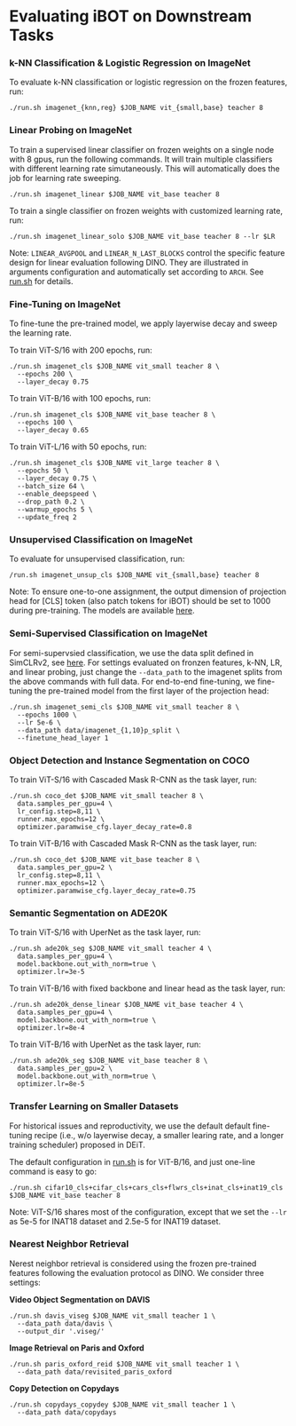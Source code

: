 # Evaluating iBOT on Downstream Tasks

### k-NN Classification & Logistic Regression on ImageNet
To evaluate k-NN classification or logistic regression on the frozen features, run:
```
./run.sh imagenet_{knn,reg} $JOB_NAME vit_{small,base} teacher 8
```

### Linear Probing on ImageNet
To train a supervised linear classifier on frozen weights on a single node with 8 gpus, run the following commands. It will train multiple classifiers with different learning rate simutaneously. This will automatically does the job for learning rate sweeping.
```
./run.sh imagenet_linear $JOB_NAME vit_base teacher 8
```
To train a single classifier on frozen weights with customized learning rate, run:
```
./run.sh imagenet_linear_solo $JOB_NAME vit_base teacher 8 --lr $LR
```

Note: `LINEAR_AVGPOOL` and `LINEAR_N_LAST_BLOCKS` control the specific feature design for linear evaluation following DINO. They are illustrated in arguments configuration and automatically set according to `ARCH`. See [run.sh](https://github.com/bytedance/ibot/blob/main/run.sh) for details.

### Fine-Tuning on ImageNet

To fine-tune the pre-trained model, we apply layerwise decay and sweep the learning rate. 

To train ViT-S/16 with $200$ epochs, run:
```
./run.sh imagenet_cls $JOB_NAME vit_small teacher 8 \
  --epochs 200 \
  --layer_decay 0.75
```
To train ViT-B/16 with $100$ epochs, run:
```
./run.sh imagenet_cls $JOB_NAME vit_base teacher 8 \
  --epochs 100 \
  --layer_decay 0.65
```
To train ViT-L/16 with $50$ epochs, run:
```
./run.sh imagenet_cls $JOB_NAME vit_large teacher 8 \
  --epochs 50 \
  --layer_decay 0.75 \
  --batch_size 64 \
  --enable_deepspeed \
  --drop_path 0.2 \
  --warmup_epochs 5 \
  --update_freq 2
```

### Unsupervised Classification on ImageNet
To evaluate for unsupervised classification, run:
```
/run.sh imagenet_unsup_cls $JOB_NAME vit_{small,base} teacher 8
``` 
Note: To ensure one-to-one assignment, the output dimension of projection head for [CLS] token (also patch tokens for iBOT) should be set to 1000 during pre-training. The models are available [here](somelink).

### Semi-Supervised Classification on ImageNet

For semi-supervsied classification, we use the data split defined in SimCLRv2, see [here](https://github.com/google-research/simclr/tree/master/imagenet_subsets). For settings evaluated on fronzen features, k-NN, LR, and linear probing, just change the `--data_path` to the imagenet splits from the above commands with full data. For end-to-end fine-tuning, we fine-tuning the pre-trained model from the first layer of the projection head:
```
./run.sh imagenet_semi_cls $JOB_NAME vit_small teacher 8 \
  --epochs 1000 \
  --lr 5e-6 \
  --data_path data/imagenet_{1,10}p_split \
  --finetune_head_layer 1
```

### Object Detection and Instance Segmentation on COCO

To train ViT-S/16 with Cascaded Mask R-CNN as the task layer, run:
```
./run.sh coco_det $JOB_NAME vit_small teacher 8 \
  data.samples_per_gpu=4 \
  lr_config.step=8,11 \
  runner.max_epochs=12 \
  optimizer.paramwise_cfg.layer_decay_rate=0.8
```

To train ViT-B/16 with Cascaded Mask R-CNN as the task layer, run: 
```
./run.sh coco_det $JOB_NAME vit_base teacher 8 \
  data.samples_per_gpu=2 \
  lr_config.step=8,11 \
  runner.max_epochs=12 \
  optimizer.paramwise_cfg.layer_decay_rate=0.75
```

### Semantic Segmentation on ADE20K

To train ViT-S/16 with UperNet as the task layer, run:
```
./run.sh ade20k_seg $JOB_NAME vit_small teacher 4 \
  data.samples_per_gpu=4 \
  model.backbone.out_with_norm=true \
  optimizer.lr=3e-5
```

To train ViT-B/16 with fixed backbone and linear head as the task layer, run:
```
./run.sh ade20k_dense_linear $JOB_NAME vit_base teacher 4 \
  data.samples_per_gpu=4 \
  model.backbone.out_with_norm=true \
  optimizer.lr=8e-4
```

To train ViT-B/16 with UperNet as the task layer, run:
```
./run.sh ade20k_seg $JOB_NAME vit_base teacher 8 \
  data.samples_per_gpu=2 \
  model.backbone.out_with_norm=true \
  optimizer.lr=8e-5
```

### Transfer Learning on Smaller Datasets

For historical issues and reproductivity, we use the default default fine-tuning recipe (i.e., w/o layerwise decay, a smaller learing rate, and a longer training scheduler) proposed in DEiT.

The default configuration in [run.sh](https://github.com/bytedance/ibot/blob/main/run.sh) is for ViT-B/16, and just one-line command is easy to go:
```
./run.sh cifar10_cls+cifar_cls+cars_cls+flwrs_cls+inat_cls+inat19_cls $JOB_NAME vit_base teacher 8
```
Note: ViT-S/16 shares most of the configuration, except that we set the `--lr` as 5e-5 for INAT18 dataset and 2.5e-5 for INAT19 dataset. 

### Nearest Neighbor Retrieval

Nerest neighbor retrieval is considered using the frozen pre-trained features following the evaluation protocol as DINO. We consider three settings:

**Video Object Segmentation on DAVIS**  
```
./run.sh davis_viseg $JOB_NAME vit_small teacher 1 \
  --data_path data/davis \
  --output_dir '.viseg/'
```

**Image Retrieval on Paris and Oxford** 
```
./run.sh paris_oxford_reid $JOB_NAME vit_small teacher 1 \
  --data_path data/revisited_paris_oxford
```

**Copy Detection on Copydays** 
```
./run.sh copydays_copydey $JOB_NAME vit_small teacher 1 \
  --data_path data/copydays
```